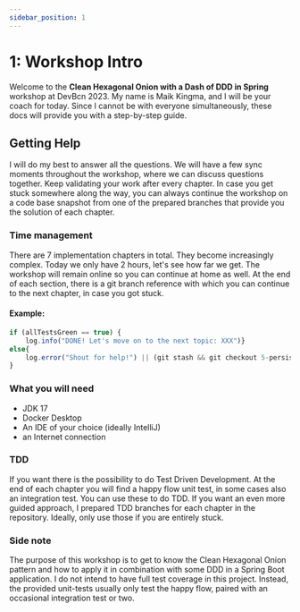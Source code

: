 ```yaml
---
sidebar_position: 1
---
```


# 1: Workshop Intro
Welcome to the **Clean Hexagonal Onion with a Dash of DDD in Spring** workshop at DevBcn 2023.
My name is Maik Kingma, and I will be your coach for today. Since I cannot be with everyone simultaneously, 
these docs will provide you with a step-by-step guide.

## Getting Help
I will do my best to answer all the questions. We will have a few sync moments throughout the workshop, where we can
discuss questions together. Keep validating your work after every chapter.
In case you get stuck somewhere along the way, you can always continue the workshop on a code base snapshot from
one of the prepared branches that provide you the solution of each chapter.

### Time management
There are 7 implementation chapters in total. They become increasingly complex. Today we only have 2 hours, let's see
how far we get. The workshop will remain online so you can continue at home as well.
At the end of each section, there is a git branch reference with which you can continue to the next chapter,
in case you got stuck.

#### Example:
```javascript
if (allTestsGreen == true) {
    log.info("DONE! Let's move on to the next topic: XXX")}
else{
    log.error("Shout for help!") || (git stash && git checkout 5-persist-author-data-done)
}
```

### What you will need
- JDK 17
- Docker Desktop
- An IDE of your choice (ideally IntelliJ)
- an Internet connection

### TDD
If you want there is the possibility to do Test Driven Development. At the end of each chapter you
will find a happy flow unit test, in some cases also an integration test. You can use these to do TDD.
If you want an even more guided approach, I prepared TDD branches for each chapter in the repository. Ideally, only 
use those if you are entirely stuck.

### Side note
The purpose of this workshop is to get to know the Clean Hexagonal Onion pattern and how to apply it in combination with
some DDD in a Spring Boot application. I do not intend to have full test coverage in this project. Instead, the provided
unit-tests usually only test the happy flow, paired with an occasional integration test or two.
